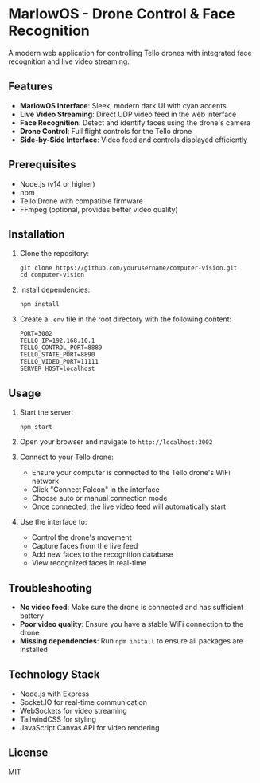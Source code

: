 # MarlowOS - Drone Control & Face Recognition

A modern web application for controlling Tello drones with integrated face recognition and live video streaming.

## Features

- **MarlowOS Interface**: Sleek, modern dark UI with cyan accents
- **Live Video Streaming**: Direct UDP video feed in the web interface
- **Face Recognition**: Detect and identify faces using the drone's camera
- **Drone Control**: Full flight controls for the Tello drone
- **Side-by-Side Interface**: Video feed and controls displayed efficiently

## Prerequisites

- Node.js (v14 or higher)
- npm
- Tello Drone with compatible firmware
- FFmpeg (optional, provides better video quality)

## Installation

1. Clone the repository:
   ```
   git clone https://github.com/yourusername/computer-vision.git
   cd computer-vision
   ```

2. Install dependencies:
   ```
   npm install
   ```

3. Create a `.env` file in the root directory with the following content:
   ```
   PORT=3002
   TELLO_IP=192.168.10.1
   TELLO_CONTROL_PORT=8889
   TELLO_STATE_PORT=8890
   TELLO_VIDEO_PORT=11111
   SERVER_HOST=localhost
   ```

## Usage

1. Start the server:
   ```
   npm start
   ```

2. Open your browser and navigate to `http://localhost:3002`

3. Connect to your Tello drone:
   - Ensure your computer is connected to the Tello drone's WiFi network
   - Click "Connect Falcon" in the interface
   - Choose auto or manual connection mode
   - Once connected, the live video feed will automatically start

4. Use the interface to:
   - Control the drone's movement
   - Capture faces from the live feed
   - Add new faces to the recognition database
   - View recognized faces in real-time

## Troubleshooting

- **No video feed**: Make sure the drone is connected and has sufficient battery
- **Poor video quality**: Ensure you have a stable WiFi connection to the drone
- **Missing dependencies**: Run `npm install` to ensure all packages are installed

## Technology Stack

- Node.js with Express
- Socket.IO for real-time communication
- WebSockets for video streaming
- TailwindCSS for styling
- JavaScript Canvas API for video rendering

## License

MIT
